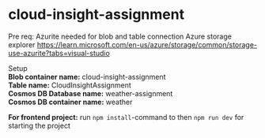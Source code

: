 # cloud-insight-assignment

Pre req:
Azurite needed for blob and table connection Azure storage explorer
https://learn.microsoft.com/en-us/azure/storage/common/storage-use-azurite?tabs=visual-studio

Setup<br>
<b>Blob container name:</b> cloud-insight-assignment<br>
<b>Table name:</b> CloudInsightAssignment<br>
<b>Cosmos DB Database name:</b> weather-assignment<br>
<b>Cosmos DB container name:</b> weather<br>

<b>For frontend project:</b> run `npm install`-command to then `npm run dev` for starting the project
